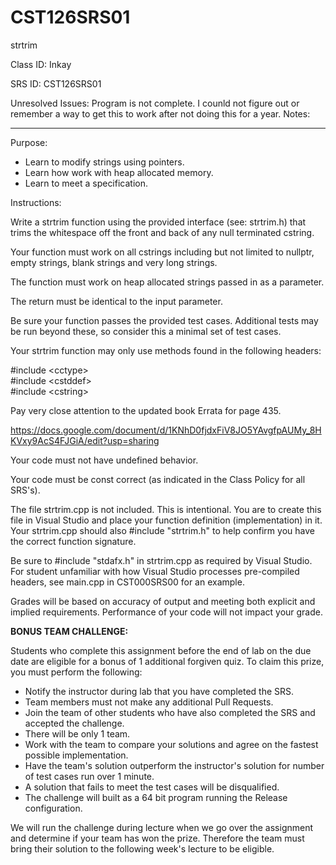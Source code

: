 # CST126SRS01
strtrim

Class ID: Inkay

SRS ID:  CST126SRS01 

Unresolved Issues: Program is not complete. I counld not figure out or remember a way to get this to work after not doing this for a year.
Notes:   

---

Purpose:  

* Learn to modify strings using pointers. 
* Learn how work with heap allocated memory. 
* Learn to meet a specification. 

Instructions:  

Write a strtrim function using the provided interface (see: strtrim.h) that trims the whitespace off the front and back of any null terminated cstring. 

Your function must work on all cstrings including but not limited to nullptr, empty strings, blank strings and very long strings. 

The function must work on heap allocated strings passed in as a parameter. 

The return must be identical to the input parameter. 

Be sure your function passes the provided test cases. Additional tests may be run beyond these, so consider this a minimal set of test cases. 

Your strtrim function may only use methods found in the following headers:

#include \<cctype\>  
#include \<cstddef\>  
#include \<cstring\>  

Pay very close attention to the updated book Errata for page 435.

https://docs.google.com/document/d/1KNhD0fjdxFiV8JO5YAvgfpAUMy_8HKVxy9AcS4FJGiA/edit?usp=sharing

Your code must not have undefined behavior. 

Your code must be const correct (as indicated in the Class Policy for all SRS's). 

The file strtrim.cpp is not included. This is intentional. You are to create this file in Visual Studio and place your function definition (implementation) in it. Your strtrim.cpp should also #include "strtrim.h" to help confirm you have the correct function signature. 

Be sure to #include "stdafx.h" in strtrim.cpp as required by Visual Studio. For student unfamiliar with how Visual Studio processes pre-compiled headers, see main.cpp in CST000SRS00 for an example. 

Grades will be based on accuracy of output and meeting both explicit and implied requirements. Performance of your code will not impact your grade. 

**BONUS TEAM CHALLENGE:**

Students who complete this assignment before the end of lab on the due date are eligible for a bonus of 1 additional forgiven quiz. To claim this prize, you must perform the following:

- Notify the instructor during lab that you have completed the SRS.
- Team members must not make any additional Pull Requests. 
- Join the team of other students who have also completed the SRS and accepted the challenge. 
- There will be only 1 team. 
- Work with the team to compare your solutions and agree on the fastest possible implementation. 
- Have the team's solution outperform the instructor's solution for number of test cases run over 1 minute. 
- A solution that fails to meet the test cases will be disqualified. 
- The challenge will built as a 64 bit program running the Release configuration. 

We will run the challenge during lecture when we go over the assignment and determine if your team has won the prize. Therefore the team must bring their solution to the following week's lecture to be eligible. 
